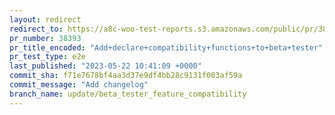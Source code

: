 ```yaml
---
layout: redirect
redirect_to: https://a8c-woo-test-reports.s3.amazonaws.com/public/pr/38393/e2e/index.html
pr_number: 38393
pr_title_encoded: "Add+declare+compatibility+functions+to+beta+tester"
pr_test_type: e2e
last_published: "2023-05-22 10:41:09 +0000"
commit_sha: f71e7678bf4aa3d37e9df4bb28c9131f003af59a
commit_message: "Add changelog"
branch_name: update/beta_tester_feature_compatibility
---
```


